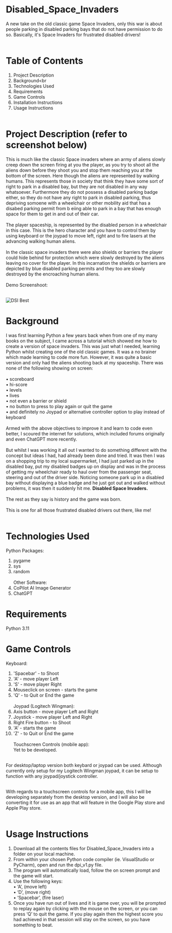 # Disabled_Space_Invaders
A new take on the old classic game Space Invaders, only this war is about people parking in disabled parking bays that do not have permission to do so.
Basically, it's Space Invaders for frustrated disabled drivers!<br><br>

# Table of Contents
1.	Project Description<br>
2.	Background<br
3.	Technologies Used<br>
4.	Requirements<br>
5. Game Controls<br>
6.	Installation Instructions<br>
7.	Usage Instructions<br><br>

# Project Description (refer to screenshot below)
This is much like the classic Space invaders where an army of aliens slowly creep down the screen firing at you the player, as you try to shoot all the aliens down before they shoot you and stop them reaching you at the bottom of the screen. Here though the aliens are represented by walking humans. This represents those in society that think they have some sort of right to park in a disabled bay, but they are not disabled in any way whatsoever. Furthermore they do not possess a disabled parking badge either, so they do not have any right to park in disabled parking, thus depriving somoene with a wheelchair or other mobility aid that has a disabed parking permit from b eiing able to park in a bay that has enough space for them to get in and out of their car.
<br><br>
The player spaceship, is represented by the disabled person in a wheelchair in this case. This is the hero character and you have to control them by using keyboard or the joypad to move left, right and to fire lasers at the advancing walking human aliens.
<br><br>
In the classic space invaders there were also shields or barriers the player could hide behind for protection which were slowly destroyed by the aliens leaving no cover for the player. In this incarnation the shields or barriers are depicted by blue disabled parking permits and they too are slowly destroyed by the encroaching human aliens. <br><br>
Demo Screenshoot: <br><br>

![DSI Best](https://github.com/user-attachments/assets/ca4155c1-1ed4-476e-b22f-f93254e5858d)


# Background
I was first learning Python a few years back when from one of my many books on the subject, I came across a tutorial which showed me how to create a version of space invaders.  This was just what I needed, learning Python whilst creating one of the old classic games. It was a no brainer which made learning to code more fun. However, it was quite a basic version and only had the aliens shooting back at my spaceship. There was none of the following showing on screen: <br><br>
•	scoreboard<br>
•	hi-score<br>
•	levels <br>
•	lives<br>
•	not even a barrier or shield<br>
•	no button to press to play again or quit the game<br>
•	and definitely no Joypad or alternative controller option to play instead of keyboard
<br><br>
Armed with the above objectives to improve it and learn to code even better, I scoured the internet for solutions, which included forums originally and even ChatGPT more recently. 
<br><br>
But whilst I was working it all out I wanted to do something different with the concept but ideas I had, had already been done and tried. It was then I was on a shopping trip to my local supermarket, I had just parked up in the disabled bay, put my disabled badges up on display and was in the process of getting my wheelchair ready to haul over from the passenger seat, steering and out of the driver side. Noticing someone park up in a disabled bay without displaying a blue badge and he just got out and walked without problems, it was then it suddenly hit me.
<strong>Disabled Space Invaders.</strong>
<br><br>
The rest as they say is history and the game was born. 
<br><br>
This is one for all those frustrated disabled drivers out there, like me! 
<br><br>
# Technologies Used
Python Packages:
1.	pygame
2.	sys
3.	random
   <br><br>
Other Software:
1.	CoPilot AI Image Generator
2.	ChatGPT
   
# Requirements
Python 3.11

# Game Controls
Keyboard:<br>
1. 'Spacebar' - to Shoot
2. 'A' - move player Left
3. 'S' - move player Right
4. Mouseclick on screen - starts the game
5. 'Q' - to Quit or End the game
<br><br>
Joypad (Logitech Wingman):<br>
1. Axis button - move player Left and Right
2. Joystick - move player Left and Right
3. Right Fire button - to Shoot
4. 'A' - starts the game
5. 'Z' - to Quit or End the game
<br><br>
Touchscreen Controls (mobile app):<br>
Yet to be developed.
<br><br>

For desktop/laptop version both keybard or joypad can be used. Although currently only setup for my Logitech Wingman joypad, it can be setup to function with any joypad/joystick controller. 
<br><br>

With regards to a touchscreen controls for a mobile app, this I will be developing separately from the desktop version, and I will also be converting it for use as an app that will feature in the Google Play store and Apple Play store.<br><br>

# Usage Instructions
1.	Download all the contents files for Disabled_Space_Invaders into a folder on your local machine.
2.	From within your chosen Python code compiler (ie. VisualStudio or PyCharm), open and run the dpi_v1.py file.
3.	The program will automatically load, follow the on screen prompt and the game will start.
4.	Use the following keys: <br>
•	‘A’, (move left) <br>
•	‘D’, (move right)<br> 
•	‘Spacebar’, (fire laser)<br>
5.	Once you have run out of lives and it is game over, you will be prompted to replay again by clicking with the mouse on the screen, or you can press ‘Q’ to quit the game. If you play again then the highest score you had achieved in that session will stay on the screen, so you have something to beat.


